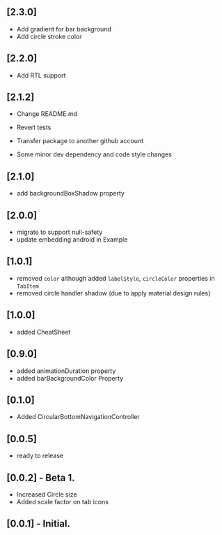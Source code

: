 ## [2.3.0]

- Add gradient for bar background
- Add circle stroke color

## [2.2.0]

- Add RTL support

## [2.1.2]

- Change README.md
- Revert tests

- Transfer package to another github account
- Some minor dev dependency and code style changes

## [2.1.0]

- add backgroundBoxShadow property

## [2.0.0]

- migrate to support null-safety
- update embedding android in Example

## [1.0.1]

- removed `color` although added `labelStyle`, `circleColor` properties in `TabItem`
- removed circle handler shadow (due to apply material design rules)

## [1.0.0]

- added CheatSheet

## [0.9.0]

- added animationDuration property
- added barBackgroundColor Property

## [0.1.0]

- Added CircularBottomNavigationController

## [0.0.5]

- ready to release

## [0.0.2] - Beta 1.

- Increased Circle size
- Added scale factor on tab icons

## [0.0.1] - Initial.
